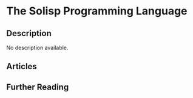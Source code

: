 # The Solisp Programming Language

## Description

No description available.

## Articles

## Further Reading